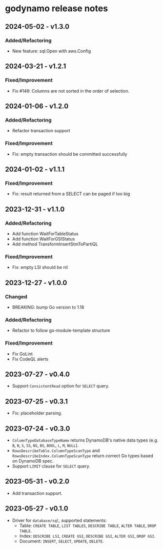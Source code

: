 # godynamo release notes

## 2024-05-02 - v1.3.0

### Added/Refactoring

- New feature: sql.Open with aws.Config

## 2024-03-21 - v1.2.1

### Fixed/Improvement

- Fix #146: Columns are not sorted in the order of selection.

## 2024-01-06 - v1.2.0

### Added/Refactoring

- Refactor transaction support

### Fixed/Improvement

- Fix: empty transaction should be committed successfully

## 2024-01-02 - v1.1.1

### Fixed/Improvement

- Fix: result returned from a SELECT can be paged if too big

## 2023-12-31 - v1.1.0

### Added/Refactoring

- Add function WaitForTableStatus
- Add function WaitForGSIStatus
- Add method TransformInsertStmToPartiQL

### Fixed/Improvement

- Fix: empty LSI should be nil

## 2023-12-27 - v1.0.0

### Changed

- BREAKING: bump Go version to 1.18

### Added/Refactoring

- Refactor to follow go-module-template structure

### Fixed/Improvement

- Fix GoLint
- Fix CodeQL alerts

## 2023-07-27 - v0.4.0

- Support `ConsistentRead` option for `SELECT` query.

## 2023-07-25 - v0.3.1

- Fix: placeholder parsing.

## 2023-07-24 - v0.3.0

- `ColumnTypeDatabaseTypeName` returns DynamoDB's native data types (e.g. `B`, `N`, `S`, `SS`, `NS`, `BS`, `BOOL`, `L`, `M`, `NULL`).
- `RowsDescribeTable.ColumnTypeScanType` and `RowsDescribeIndex.ColumnTypeScanType` return correct Go types based on DynamoDB spec.
- Support `LIMIT` clause for `SELECT` query.

## 2023-05-31 - v0.2.0

- Add transaction support.

## 2023-05-27 - v0.1.0

- Driver for `database/sql`, supported statements:
  - Table: `CREATE TABLE`, `LIST TABLES`, `DESCRIBE TABLE`, `ALTER TABLE`, `DROP TABLE`.
  - Index: `DESCRIBE LSI`, `CREATE GSI`, `DESCRIBE GSI`, `ALTER GSI`, `DROP GSI`.
  - Document: `INSERT`, `SELECT`, `UPDATE`, `DELETE`.
